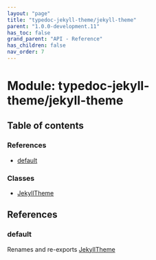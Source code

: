 ```yaml
---
layout: "page"
title: "typedoc-jekyll-theme/jekyll-theme"
parent: "1.0.0-development.11"
has_toc: false
grand_parent: "API - Reference"
has_children: false
nav_order: 7
---
```


# Module: typedoc-jekyll-theme/jekyll-theme

## Table of contents

### References

- [default](../wiki/typedoc-jekyll-theme.jekyll-theme#default)

### Classes

- [JekyllTheme](../wiki/typedoc-jekyll-theme.jekyll-theme.JekyllTheme)

## References

### default

Renames and re-exports [JekyllTheme](../wiki/typedoc-jekyll-theme.jekyll-theme.JekyllTheme)
